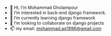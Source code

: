 - 👋 Hi, I’m Mohammad Gholampour
- 👀 I’m interested in back-end django framework.
- 🌱 I’m currently learning django framework
- 💞️ I’m looking to collaborate on django projects
- 📫 my email: mohammad.aq1996@gmail.com

<!---
mohammad-aq1996/mohammad-aq1996 is a ✨ special ✨ repository because its `README.md` (this file) appears on your GitHub profile.
You can click the Preview link to take a look at your changes.
--->
